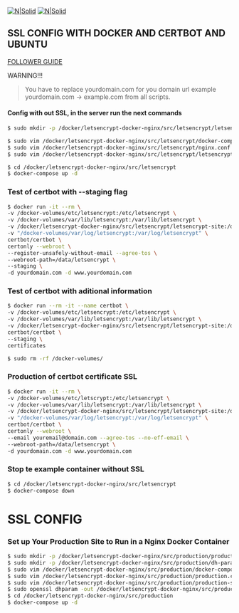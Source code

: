 [![N|Solid](https://ikuty.com/wp-content/uploads/2016/07/certbot.png)](https://certbot.eff.org/)
[![N|Solid](https://github.frapsoft.com/top/docker-security.jpg)](https://www.docker.com/)

## SSL CONFIG WITH DOCKER AND CERTBOT AND UBUNTU

 [FOLLOWER GUIDE](https://www.humankode.com/ssl/how-to-set-up-free-ssl-certificates-from-lets-encrypt-using-docker-and-nginx)

WARNING!!!

> You have to replace yourdomain.com for
> you domain url example yourdomain.com -> example.com
> from all scripts.



#### Config with out SSL, in the server run the next commands
```bash
$ sudo mkdir -p /docker/letsencrypt-docker-nginx/src/letsencrypt/letsencrypt-site

$ sudo vim /docker/letsencrypt-docker-nginx/src/letsencrypt/docker-compose.yml # Use content of file of ./letsencrypt/docker-compose.yml
$ sudo vim /docker/letsencrypt-docker-nginx/src/letsencrypt/nginx.conf # Use content of file of ./letsencrypt/nginx.conf
$ sudo vim /docker/letsencrypt-docker-nginx/src/letsencrypt/letsencrypt-site/index.html # Use content of file of ./letsencrypt/index.html

$ cd /docker/letsencrypt-docker-nginx/src/letsencrypt
$ docker-compose up -d
```
### Test of certbot with --staging flag
```bash
$ docker run -it --rm \
-v /docker-volumes/etc/letsencrypt:/etc/letsencrypt \
-v /docker-volumes/var/lib/letsencrypt:/var/lib/letsencrypt \
-v /docker/letsencrypt-docker-nginx/src/letsencrypt/letsencrypt-site:/data/letsencrypt \
-v "/docker-volumes/var/log/letsencrypt:/var/log/letsencrypt" \
certbot/certbot \
certonly --webroot \
--register-unsafely-without-email --agree-tos \
--webroot-path=/data/letsencrypt \
--staging \
-d yourdomain.com -d www.yourdomain.com
```
### Test of certbot with aditional information
```bash
$ docker run --rm -it --name certbot \
-v /docker-volumes/etc/letsencrypt:/etc/letsencrypt \
-v /docker-volumes/var/lib/letsencrypt:/var/lib/letsencrypt \
-v /docker/letsencrypt-docker-nginx/src/letsencrypt/letsencrypt-site:/data/letsencrypt \
certbot/certbot \
--staging \
certificates

$ sudo rm -rf /docker-volumes/
```

### Production of certbot certificate SSL
```bash
$ docker run -it --rm \
-v /docker-volumes/etc/letscrypt:/etc/letsencrypt \
-v /docker-volumes/var/lib/letsencrypt:/var/lib/letsencrypt \
-v /docker/letsencrypt-docker-nginx/src/letsencrypt/letsencrypt-site:/data/letsencrypt \
-v "/docker-volumes/var/log/letsencrypt:/var/log/letsencrypt" \
certbot/certbot \
certonly --webroot \
--email youremail@domain.com --agree-tos --no-eff-email \
--webroot-path=/data/letsencrypt \
-d yourdomain.com -d www.yourdomain.com
```

### Stop te example container without SSL
```bash
$ cd /docker/letsencrypt-docker-nginx/src/letsencrypt
$ docker-compose down
```

# SSL CONFIG

### Set up Your Production Site to Run in a Nginx Docker Container
```bash
$ sudo mkdir -p /docker/letsencrypt-docker-nginx/src/production/production-site
$ sudo mkdir -p /docker/letsencrypt-docker-nginx/src/production/dh-param
$ sudo vim /docker/letsencrypt-docker-nginx/src/production/docker-compose.yml # Use content of file of ./production/docker-compose.yml
$ sudo vim /docker/letsencrypt-docker-nginx/src/production/production.conf # Use content of file of ./production/production.conf                                                                                                               
$ sudo vim /docker/letsencrypt-docker-nginx/src/production/production-site/index.html # Use content of file of ./production/index.html 
$ sudo openssl dhparam -out /docker/letsencrypt-docker-nginx/src/production/dh-param/dhparam-2048.pem 2048
$ cd /docker/letsencrypt-docker-nginx/src/production
$ docker-compose up -d
```




